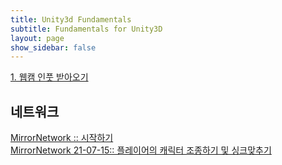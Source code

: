 ```yaml
---
title: Unity3d Fundamentals
subtitle: Fundamentals for Unity3D
layout: page
show_sidebar: false
---
```


[1. 웹캠 인풋 받아오기](https://beatchoi.github.io/unity3d/basics/2020/04/17/webcam-texture/)

## 네트워크
[MirrorNetwork :: 시작하기](https://beatchoi.github.io/unity3d/basics/2020/12/21/MirrorNetwtwork/)  
[MirrorNetwork 21-07-15:: 플레이어의 캐릭터 조종하기 및 싱크맞추기](https://beatchoi.github.io/unity3d/basics/2021/07/15/MirrorNetwtworkCharacterMoveSync/)
